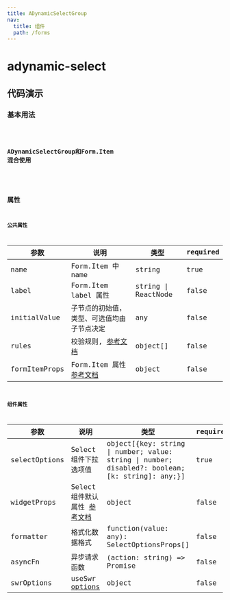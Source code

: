 ```yaml
---
title: ADynamicSelectGroup
nav:
  title: 组件
  path: /forms
---
```


# adynamic-select

## 代码演示

### 基本用法

<code src="./demo/demo1.tsx" />


### ADynamicSelectGroup和Form.Item 混合使用

<code src="./demo/demo2.tsx" />



## 属性

### 公共属性

| 参数                  | 说明                                                                                                                                  | 类型                | required |
| --------------------- | ------------------------------------------------------------------------------------------------------------------------------------- | ------------------- | -------- |
| name                  | Form.Item 中 name                                                                                                                            | string              | true     |
| label                 | Form.Item label 属性                                                                                                                  | string \| ReactNode | false    |
| initialValue          | 子节点的初始值，类型、可选值均由子节点决定                                                                                            | any                 | false    |
| rules                 | 校验规则, [参考文档](https://ant.design/components/form-cn/#Rule)                                     | object[]            | false    |
| formItemProps         | Form.Item 属性[参考文档](https://ant.design/components/form-cn/#Form.Item)                                                            | object              | false    |

### 组件属性

| 参数          | 说明                  | 类型                                                                                           | required |
| ------------- | --------------------- | ---------------------------------------------------------------------------------------------- | -------- |
| selectOptions | Select组件下拉选项值 | object[{key: string \| number; value: string \| number; disabled?: boolean;[k: string]: any;}] | true     |
| widgetProps | Select组件默认属性 [参考文档](https://ant.design/components/select-cn/#Select-props) | object              | false    |
| formatter | 格式化数据格式 |      function(value: any): SelectOptionsProps[]        | false    |
| asyncFn | 异步请求函数 | (action: string) => Promise | false |
| swrOptions | useSwr [options](https://github.com/vercel/swr#options) | object | false |
